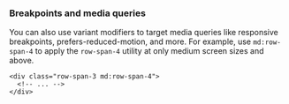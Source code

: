### Breakpoints and media queries

You can also use variant modifiers to target media queries like responsive breakpoints, prefers-reduced-motion, and more. For example, use `md:row-span-4` to apply the `row-span-4` utility at only medium screen sizes and above.

```html{1}
<div class="row-span-3 md:row-span-4">
  <!-- ... -->
</div>
```

